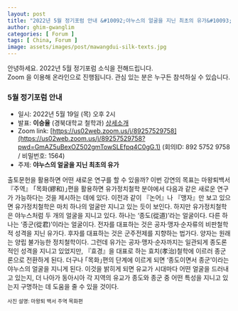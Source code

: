 ```yaml
---
layout: post
title: "2022년 5월 정기포럼 안내 &#10092;야누스의 얼굴을 지닌 최초의 유가&#10093;"
author: ghim-gwanglim
categories: [ Forum ]
tags: [ China, Forum ]
image: assets/images/post/mawangdui-silk-texts.jpg
---
```


안녕하세요. 2022년 5월 정기포럼 소식을 전해드립니다.<br> 
Zoom 을 이용해 온라인으로 진행됩니다. 관심 있는 분은 누구든 참석하실 수 있습니다. 

### 5월 정기포럼 안내
- 일시: 2022년 5월 19일 (목) 오후 2시
- 발표: __이승율__ (경북대학교 철학과) [상세소개](/author-srlee)
- Zoom link: [https://us02web.zoom.us/j/89257529758](https://us02web.zoom.us/j/89257529758?pwd=GmAZ5uBexOZ502gmTowSLEfpq4C0gG.1)
  (회의ID: 892 5752 9758 / 비밀번호: 1564)
- 주제: __야누스의 얼굴을 지닌 최초의 유가__

출토문헌을 활용하면 어떤 새로운 연구를 할 수 있을까? 이번 강연의 목표는 마왕퇴백서 『주역』 ｢목화(繆和)｣편을 활용하면 유가정치철학 분야에서 다음과 같은 새로운 연구가 가능하다는 것을 제시하는 데에 있다. 이전과 같이 『논어』나 『맹자』만 보고 있으면 유가정치철학은 마치 하나의 얼굴만 지니고 있는 듯이 보인다. 하지만 유가정치철학은 야누스처럼 두 개의 얼굴을 지니고 있다. 하나는 ‘종도(從道)’라는 얼굴이다. 다른 하나는 ‘종군(從君)’이라는 얼굴이다. 전자를 대표하는 것은 공자·맹자·순자류의 비판철학적 성격을 지닌 유가다. 후자를 대표하는 것은 군주전제를 지향하는 법가다. 양자는 원래는 양립 불가능한 정치철학이다. 그런데 유가는 공자·맹자·순자까지는 일관되게 종도론적인 성격을 지니고 있었지만, 『효경』을 대표로 하는 효치(孝治)철학에 이르러 종군론으로 전환하게 된다. 더구나 ｢목화｣편의 단계에 이르게 되면 ‘종도이면서 종군’이라는 야누스의 얼굴을 지니게 된다. 이것을 밝히게 되면 유교가 시대마다 어떤 얼굴을 드러내고 있는지, 더 나아가 동아시아 각 지역의 유교가 종도와 종군 중 어떤 특성을 지니고 있는지 구명하는 데 도움을 줄 수 있을 것이다.


<small>사진 설명: 마왕퇴 백서 주역 목화편</small>
